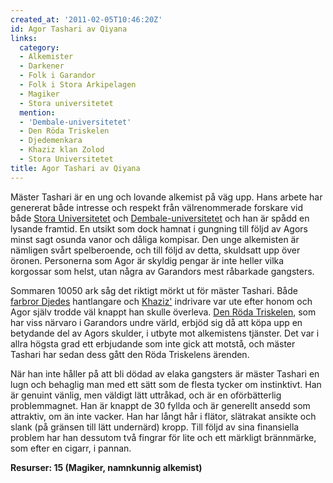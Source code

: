 ```yaml
---
created_at: '2011-02-05T10:46:20Z'
id: Agor Tashari av Qiyana
links:
  category:
  - Alkemister
  - Darkener
  - Folk i Garandor
  - Folk i Stora Arkipelagen
  - Magiker
  - Stora universitetet
  mention:
  - 'Dembale-universitetet'
  - Den Röda Triskelen
  - Djedemenkara
  - Khaziz klan Zolod
  - Stora Universitetet
title: Agor Tashari av Qiyana
---
```


Mäster Tashari är en ung och lovande alkemist på väg upp. Hans arbete har genererat både intresse
och respekt från välrenommerade forskare vid både [Stora Universitetet] och [Dembale-universitetet]
och han är spådd en lysande framtid. En utsikt som dock hamnat i gungning till följd av Agors minst
sagt osunda vanor och dåliga kompisar. Den unge alkemisten är nämligen svårt spelberoende, och till
följd av detta, skuldsatt upp över öronen. Personerna som Agor är skyldig pengar är inte heller
vilka korgossar som helst, utan några av Garandors mest råbarkade gangsters.

Sommaren 10050 ark såg det riktigt mörkt ut för mäster Tashari. Både [farbror Djedes] hantlangare
och [Khaziz'] indrivare var ute efter honom och Agor själv trodde väl knappt han skulle överleva.
[Den Röda Triskelen], som har viss närvaro i Garandors undre värld, erbjöd sig då att köpa upp en
betydande del av Agors skulder, i utbyte mot alkemistens tjänster. Det var i allra högsta grad ett
erbjudande som inte gick att motstå, och mäster Tashari har sedan dess gått den Röda Triskelens
ärenden.

När han inte håller på att bli dödad av elaka gangsters är mäster Tashari en lugn och behaglig man
med ett sätt som de flesta tycker om instinktivt. Han är genuint vänlig, men väldigt lätt uttråkad,
och är en oförbätterlig problemmagnet. Han är knappt de 30 fyllda och är generellt ansedd som
attraktiv, om än inte vacker. Han har långt hår i flätor, slätrakat ansikte och slank (på gränsen
till lätt undernärd) kropp. Till följd av sina finansiella problem har han dessutom två fingrar för
lite och ett märkligt brännmärke, som efter en cigarr, i pannan.

**Resurser: 15 (Magiker, namnkunnig alkemist)** 

  [Stora Universitetet]: Stora_Universitetet
  [Dembale-universitetet]: Dembale-universitetet
  [farbror Djedes]: Djedemenkara
  [Khaziz']: Khaziz_klan_Zolod
  [Den Röda Triskelen]: Den_Röda_Triskelen